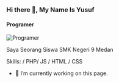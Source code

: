 ### Hi there 👋, My Name Is Yusuf 
#### Programer
![Programer](https://c4.wallpaperflare.com/wallpaper/264/666/478/3-316-16-9-aspect-ratio-s-sfw-wallpaper-preview.jpg)

Saya Seorang Siswa SMK Negeri 9 Medan

Skills:  / PHP/ JS / HTML / CSS

- 🔭 I’m currently working on this page. 




